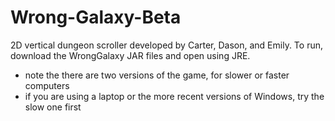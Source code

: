 # Wrong-Galaxy-Beta
2D vertical dungeon scroller developed by Carter, Dason, and Emily.
To run, download the WrongGalaxy JAR files and open using JRE.
* note the there are two versions of the game, for slower or faster computers
* if you are using a laptop or the more recent versions of Windows, try the slow one first
